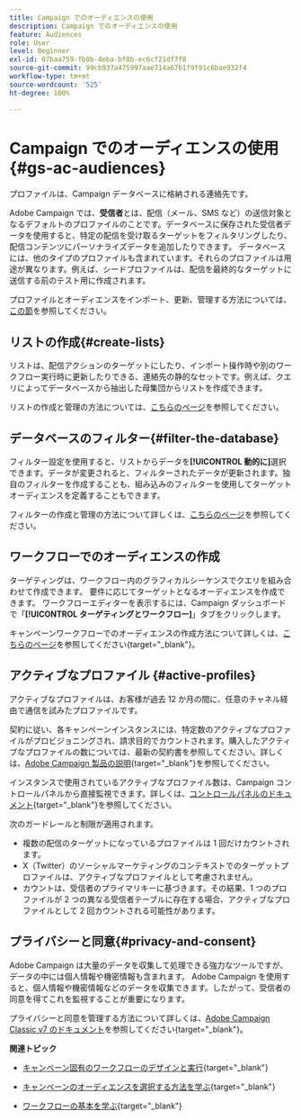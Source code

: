 ```yaml
---
title: Campaign でのオーディエンスの使用
description: Campaign でのオーディエンスの使用
feature: Audiences
role: User
level: Beginner
exl-id: 07baa759-fb0b-4eba-bf8b-ec6cf21df7f8
source-git-commit: 99cb937a475997aae714a67b1f9f91c6bae932f4
workflow-type: tm+mt
source-wordcount: '525'
ht-degree: 100%

---
```


# Campaign でのオーディエンスの使用{#gs-ac-audiences}

プロファイルは、Campaign データベースに格納される連絡先です。

Adobe Campaign では、**受信者**&#x200B;とは、配信（メール、SMS など）の送信対象となるデフォルトのプロファイルのことです。データベースに保存された受信者データを使用すると、特定の配信を受け取るターゲットをフィルタリングしたり、配信コンテンツにパーソナライズデータを追加したりできます。 データベースには、他のタイプのプロファイルも含まれています。それらのプロファイルは用途が異なります。例えば、シードプロファイルは、配信を最終的なターゲットに送信する前のテスト用に作成されます。

プロファイルとオーディエンスをインポート、更新、管理する方法については、[この節](../audiences/gs-audiences.md)を参照してください。

## リストの作成{#create-lists}

リストは、配信アクションのターゲットにしたり、インポート操作時や別のワークフロー実行時に更新したりできる、連絡先の静的なセットです。例えば、クエリによってデータベースから抽出した母集団からリストを作成できます。

リストの作成と管理の方法については、[こちらのページ](../audiences/create-audiences.md)を参照してください。

## データベースのフィルター{#filter-the-database}

フィルター設定を使用すると、リストからデータを&#x200B;**[!UICONTROL 動的に]**&#x200B;選択できます。データが変更されると、フィルターされたデータが更新されます。独自のフィルターを作成することも、組み込みのフィルターを使用してターゲットオーディエンスを定義することもできます。

フィルターの作成と管理の方法について詳しくは、[こちらのページ](../audiences/create-filters.md)を参照してください。

## ワークフローでのオーディエンスの作成

ターゲティングは、ワークフロー内のグラフィカルシーケンスでクエリを組み合わせて作成できます。 要件に応じてターゲットとなるオーディエンスを作成できます。 ワークフローエディターを表示するには、Campaign ダッシュボードで「**[!UICONTROL ターゲティングとワークフロー]**」タブをクリックします。

キャンペーンワークフローでのオーディエンスの作成方法について詳しくは、[こちらのページ](https://experienceleague.adobe.com/docs/campaign/automation/campaign-orchestration/marketing-campaign-target.html?lang=ja)を参照してください{target="_blank"}。


## アクティブなプロファイル {#active-profiles}


アクティブなプロファイルは、お客様が過去 12 か月の間に、任意のチャネル経由で通信を試みたプロファイルです。

契約に従い、各キャンペーンインスタンスには、特定数のアクティブなプロファイルがプロビジョニングされ、請求目的でカウントされます。購入したアクティブなプロファイルの数については、最新の契約書を参照してください。詳しくは、[Adobe Campaign 製品の説明](https://helpx.adobe.com/jp/legal/product-descriptions/adobe-campaign-managed-cloud-services.html){target="_blank"}を参照してください。

インスタンスで使用されているアクティブなプロファイル数は、Campaign コントロールパネルから直接監視できます。詳しくは、[コントロールパネルのドキュメント](https://experienceleague.adobe.com/docs/control-panel/using/performance-monitoring/active-profiles-monitoring.html?lang=ja){target="_blank"}を参照してください。


次のガードレールと制限が適用されます。

* 複数の配信のターゲットになっているプロファイルは 1 回だけカウントされます。
* X（Twitter）のソーシャルマーケティングのコンテキストでのターゲットプロファイルは、アクティブなプロファイルとして考慮されません。
* カウントは、受信者のプライマリキーに基づきます。その結果、1 つのプロファイルが 2 つの異なる受信者テーブルに存在する場合、アクティブなプロファイルとして 2 回カウントされる可能性があります。


## プライバシーと同意{#privacy-and-consent}

Adobe Campaign は大量のデータを収集して処理できる強力なツールですが、データの中には個人情報や機密情報も含まれます。 Adobe Campaign を使用すると、個人情報や機密情報などのデータを収集できます。したがって、受信者の同意を得てこれを監視することが重要になります。

プライバシーと同意を管理する方法について詳しくは、[Adobe Campaign Classic v7 のドキュメント](https://experienceleague.adobe.com/docs/campaign-classic/using/getting-started/privacy/privacy-and-recommendations.html?lang=ja)を参照してください{target="_blank"}。

**関連トピック**

* [キャンペーン固有のワークフローのデザインと実行](https://experienceleague.adobe.com/docs/campaign/automation/workflows/introduction/wf-type/campaign-workflows.html?lang=ja){target="_blank"}

* [キャンペーンのオーディエンスを選択する方法を学ぶ](https://experienceleague.adobe.com/docs/campaign/automation/campaign-orchestration/marketing-campaign-target.html?lang=ja){target="_blank"}

* [ワークフローの基本を学ぶ](https://experienceleague.adobe.com/docs/campaign/automation/workflows/introduction/about-workflows.html?lang=ja){target="_blank"}

